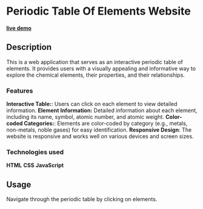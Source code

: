 # Periodic Table Of Elements Website

**[live demo](https://lively-chebakia-0d61da.netlify.app)**

## Description

This is a web application that serves as an interactive periodic table of elements. It provides users with a visually appealing and informative way to explore the chemical elements, their properties, and their relationships.

### Features

**Interactive Table:**: Users can click on each element to view detailed information.
**Element Information:** Detailed information about each element, including its name, symbol, atomic number, and atomic weight.
**Color-coded Categories:**: Elements are color-coded by category (e.g., metals, non-metals, noble gases) for easy identification.
**Responsive Design**: The website is responsive and works well on various devices and screen sizes.

### Technologies used

**HTML**
**CSS**
**JavaScript**

## Usage

Navigate through the periodic table by clicking on elements.

<!-- # live demo: https://lively-chebakia-0d61da.netlify.app -->
